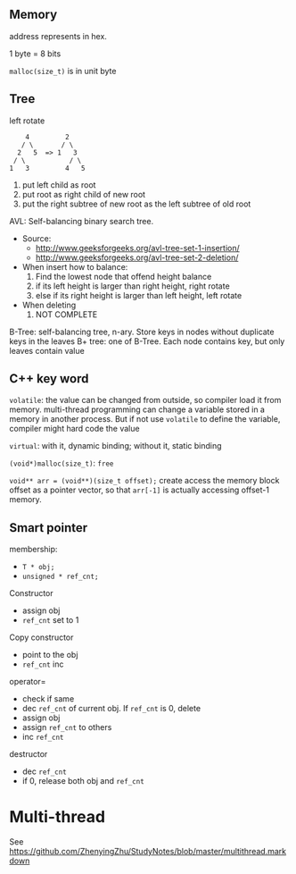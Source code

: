 ## Memory
address represents in hex.

1 byte = 8 bits

`malloc(size_t)` is in unit byte

## Tree
left rotate
```
    4         2
   / \       / \
  2   5  => 1   3
 / \           / \
1   3         4   5
```
1. put left child as root
2. put root as right child of new root
3. put the right subtree of new root as the left subtree of old root

AVL: Self-balancing binary search tree.
- Source:
  - http://www.geeksforgeeks.org/avl-tree-set-1-insertion/
  - http://www.geeksforgeeks.org/avl-tree-set-2-deletion/
- When insert how to balance:
  1. Find the lowest node that offend height balance
  2. if its left height is larger than right height, right rotate
  3. else if its right height is larger than left height, left rotate
- When deleting
  1. NOT COMPLETE

B-Tree: self-balancing tree, n-ary. Store keys in nodes without duplicate keys in the leaves
B+ tree: one of B-Tree. Each node contains key, but only leaves contain value

## C++ key word
`volatile`: the value can be changed from outside, so compiler load it from memory. multi-thread programming can change a variable stored in a memory in another process. But if not use `volatile` to define the variable, compiler might hard code the value

`virtual`: with it, dynamic binding; without it, static binding

`(void*)malloc(size_t)`: `free`

`void** arr = (void**)(size_t offset);` create access the memory block offset as a pointer vector, so that `arr[-1]` is actually accessing offset-1 memory.

## Smart pointer
membership:
- `T * obj;`
- `unsigned * ref_cnt;`

Constructor
- assign obj
- `ref_cnt` set to 1

Copy constructor
- point to the obj
- `ref_cnt` inc

operator=
- check if same
- dec `ref_cnt` of current obj. If `ref_cnt` is 0, delete
- assign obj
- assign `ref_cnt` to others
- inc `ref_cnt`

destructor
- dec `ref_cnt`
- if 0, release both obj and `ref_cnt`

# Multi-thread
See https://github.com/ZhenyingZhu/StudyNotes/blob/master/multithread.markdown
